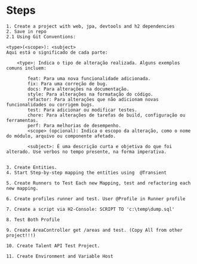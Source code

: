 
# Steps
    1. Create a project with web, jpa, devtools and h2 dependencies
    2. Save in repo
    2.1 Using Git Conventions:

    <type>(<scope>): <subject>
    Aqui está o significado de cada parte:

        <type>: Indica o tipo de alteração realizada. Alguns exemplos comuns incluem:

            feat: Para uma nova funcionalidade adicionada.
            fix: Para uma correção de bug.
            docs: Para alterações na documentação.
            style: Para alterações na formatação do código.
            refactor: Para alterações que não adicionam novas funcionalidades ou corrigem bugs.
            test: Para adicionar ou modificar testes.
            chore: Para alterações de tarefas de build, configuração ou ferramentas.
            perf: Para melhorias de desempenho.
            <scope> (opcional): Indica o escopo da alteração, como o nome do módulo, arquivo ou componente afetado.

            <subject>: É uma descrição curta e objetiva do que foi alterado. Use verbos no tempo presente, na forma imperativa.


    3. Create Entities.
    4. Start Step-by-step mapping the entities using  @Transient
    
    5. Create Runners to Test Each new Mapping, test and refactoring each new mapping.
    
    6. Create profiles runner and test. User @Profile in Runner profile
    
    7. Create a script via H2-Console: SCRIPT TO 'c:\temp\dump.sql'

    8. Test Both Profile

    9. Create AreaController get /areas and test. (Copy All from other project!!!)

    10. Create Talent API Test Project.

    11. Create Environment and Variable Host

